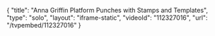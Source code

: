 {
    "title": "Anna Griffin Platform Punches with Stamps and Templates",
    "type": "solo",
    "layout": "iframe-static",
    "videoId": "112327016",
    "url": "\/tvpembed\/112327016"
}